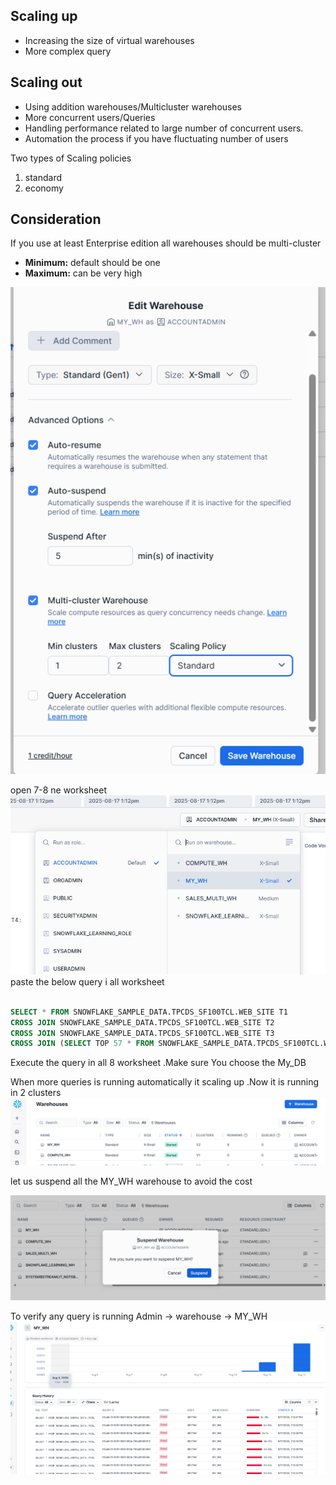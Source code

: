 ## Scaling up
- Increasing the size of virtual warehouses
- More complex query

## Scaling out
- Using addition warehouses/Multicluster warehouses
- More concurrent users/Queries
- Handling performance related to large number of concurrent users.
- Automation the process if you have fluctuating number of users

Two types of Scaling policies
1. standard
2. economy

## Consideration
If you use at least Enterprise edition all warehouses should be multi-cluster

- **Minimum:** default should be one
- **Maximum:**  can be very high


![alt text](image-28.png)

open 7-8 ne worksheet 
![alt text](image-29.png)
paste the below query i all worksheet

```sql

SELECT * FROM SNOWFLAKE_SAMPLE_DATA.TPCDS_SF100TCL.WEB_SITE T1
CROSS JOIN SNOWFLAKE_SAMPLE_DATA.TPCDS_SF100TCL.WEB_SITE T2
CROSS JOIN SNOWFLAKE_SAMPLE_DATA.TPCDS_SF100TCL.WEB_SITE T3
CROSS JOIN (SELECT TOP 57 * FROM SNOWFLAKE_SAMPLE_DATA.TPCDS_SF100TCL.WEB_SITE)  T4;
```

Execute the query in all 8 worksheet .Make sure You choose the My_DB

When more queries is running automatically it scaling up .Now it is running in 2 clusters
![alt text](image-30.png)

let us suspend all the MY_WH  warehouse to avoid the cost

![alt text](image-31.png)

To verify any query is running
Admin -> warehouse -> MY_WH 
![alt text](image-32.png)